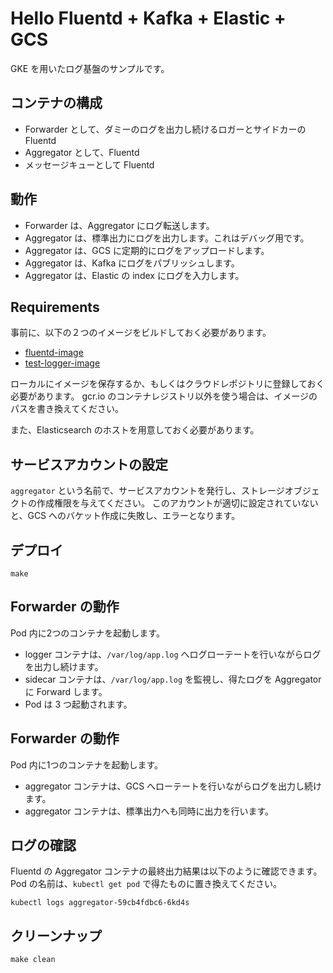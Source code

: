 # Hello Fluentd + Kafka + Elastic + GCS
GKE を用いたログ基盤のサンプルです。

## コンテナの構成
* Forwarder として、ダミーのログを出力し続けるロガーとサイドカーのFluentd
* Aggregator として、Fluentd
* メッセージキューとして Fluentd

## 動作
* Forwarder は、Aggregator にログ転送します。
* Aggregator は、標準出力にログを出力します。これはデバッグ用です。
* Aggregator は、GCS に定期的にログをアップロードします。
* Aggregator は、Kafka にログをパブリッシュします。
* Aggregator は、Elastic の index にログを入力します。

## Requirements
事前に、以下の２つのイメージをビルドしておく必要があります。

* [fluentd-image](https://github.com/shidokamo/fluentd-image)
* [test-logger-image](https://github.com/shidokamo/test-logger-image)

ローカルにイメージを保存するか、もしくはクラウドレポジトリに登録しておく必要があります。
gcr.io のコンテナレジストリ以外を使う場合は、イメージのパスを書き換えてください。

また、Elasticsearch のホストを用意しておく必要があります。

## サービスアカウントの設定
`aggregator` という名前で、サービスアカウントを発行し、ストレージオブジェクトの作成権限を与えてください。
このアカウントが適切に設定されていないと、GCS へのバケット作成に失敗し、エラーとなります。

## デプロイ
```
make
```

## Forwarder の動作
Pod 内に2つのコンテナを起動します。
* logger コンテナは、`/var/log/app.log` へログローテートを行いながらログを出力し続けます。
* sidecar コンテナは、`/var/log/app.log` を監視し、得たログを Aggregator に Forward します。
* Pod は 3 つ起動されます。

## Forwarder の動作
Pod 内に1つのコンテナを起動します。
* aggregator コンテナは、GCS へローテートを行いながらログを出力し続けます。
* aggregator コンテナは、標準出力へも同時に出力を行います。

## ログの確認
Fluentd の Aggregator コンテナの最終出力結果は以下のように確認できます。
Pod の名前は、`kubectl get pod` で得たものに置き換えてください。

```
kubectl logs aggregator-59cb4fdbc6-6kd4s
```

## クリーンナップ
```
make clean
```
